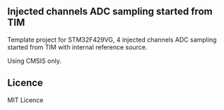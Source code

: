 ## Injected channels ADC sampling started from TIM
Template project for STM32F429VG, 4 injected channels ADC sampling
started from TIM with internal reference source.


Using CMSIS only.

## Licence
MIT Licence
